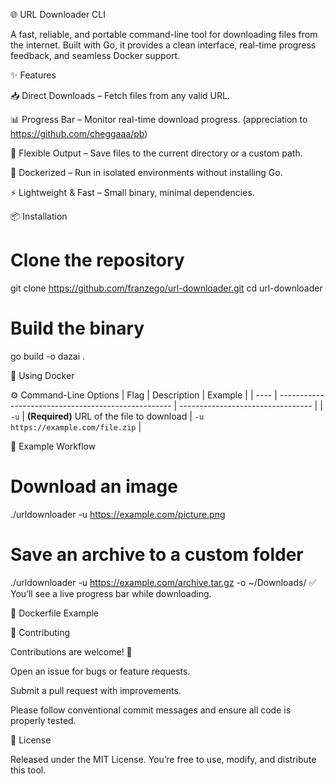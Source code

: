 🌐 URL Downloader CLI

A fast, reliable, and portable command-line tool for downloading files from the internet.
Built with Go, it provides a clean interface, real-time progress feedback, and seamless Docker support.

✨ Features

📥 Direct Downloads – Fetch files from any valid URL.

📊 Progress Bar – Monitor real-time download progress. (appreciation to https://github.com/cheggaaa/pb)

💾 Flexible Output – Save files to the current directory or a custom path.

🐳 Dockerized – Run in isolated environments without installing Go.

⚡ Lightweight & Fast – Small binary, minimal dependencies.

📦 Installation
# Clone the repository
git clone https://github.com/franzego/url-downloader.git
cd url-downloader

# Build the binary
go build -o dazai .

🔹 Using Docker


⚙️ Command-Line Options
| Flag | Description                                         | Example                           |
| ---- | --------------------------------------------------- | --------------------------------- |
| `-u` | **(Required)** URL of the file to download          | `-u https://example.com/file.zip` |


📂 Example Workflow

# Download an image
./urldownloader -u https://example.com/picture.png

# Save an archive to a custom folder
./urldownloader -u https://example.com/archive.tar.gz -o ~/Downloads/
✅ You’ll see a live progress bar while downloading.

🐳 Dockerfile Example


🤝 Contributing

Contributions are welcome! 🚀

Open an issue for bugs or feature requests.

Submit a pull request with improvements.

Please follow conventional commit messages and ensure all code is properly tested.

📜 License

Released under the MIT License.
You’re free to use, modify, and distribute this tool.

